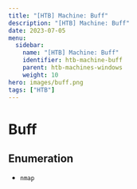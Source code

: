 ```yaml
---
title: "[HTB] Machine: Buff"
description: "[HTB] Machine: Buff"
date: 2023-07-05
menu:
  sidebar:
    name: "[HTB] Machine: Buff"
    identifier: htb-machine-buff
    parent: htb-machines-windows
    weight: 10
hero: images/buff.png
tags: ["HTB"]
---
```


# Buff
## Enumeration
- `nmap`
